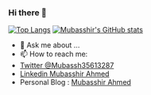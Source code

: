 ### Hi there 👋


<!-- **mubasshir00/mubasshir00** is a ✨ _special_ ✨ repository because its `README.md` (this file) appears on your GitHub profile.
 -->
<!-- Here are some ideas to get you started:

- 🔭 I’m currently working on ...
- 🌱 I’m currently learning ... -->
<!-- - 👯 I’m looking to collaborate on ... -->
<!-- - 🤔 I’m looking for help with ... -->
[![Top Langs](https://github-readme-stats.vercel.app/api/top-langs/?username=mubasshir00&layout=compact&theme=nightowl&show_icons=true)](https://github.com/mubasshir00/github-readme-stats)
[![Mubasshir's GitHub stats](https://github-readme-stats.vercel.app/api?username=mubasshir00&theme=nightowl&show_icons=true)](https://github.com/mubasshir00/github-readme-stats)

- 💬 Ask me about ...
- 📫 How to reach me: 
- [Twitter @Mubassh35613287](https://twitter.com/Mubassh35613287)
-  [Linkedin Mubasshir Ahmed](https://www.linkedin.com/in/mubasshir-ahmed-696378137/)
- Personal Blog : [Mubasshir Ahmed](https://hashnode.com/@mubasshir00)


